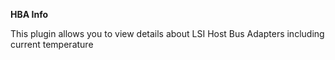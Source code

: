 **HBA Info**

This plugin allows you to view details about LSI Host Bus Adapters including current temperature

